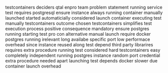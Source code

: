 testcontainers deciders qtal enpro team problem statement running service test requires postgresql ensure instance always running container manually launched started automaticially considered launch container executing test manually testcontainers outcome chosen testcontainers simplifies test execution process positive consequence mandatory ensure postgres running starting test pro con alternative manual launch require docker postgres running irelevant long availabe specific port low performace overhead since instance reused along test depend third party librarires requires extra procedure running test considered hard testcontainers easy completely independent running postgres instance random port credential extra procedure needed apart launching test depends docker slower due container launch overhead
